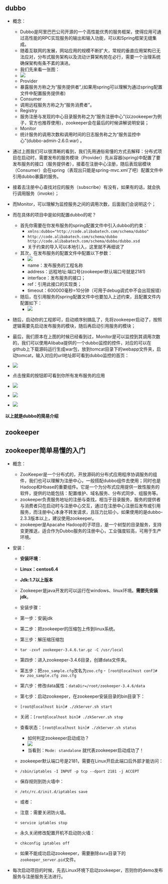 ## dubbo

- 概念：
	- Dubbo是阿里巴巴公司开源的一个高性能优秀的服务框架，使得应用可通过高性能的RPC实现服务的输出和输入功能，可以和Spring框架无缝集成。
	- 随着互联网的发展，网站应用的规模不断扩大，常规的垂直应用架构已无法应对，分布式服务架构以及流动计算架构势在必行，需要一个治理系统确保架构有条不紊的演进。
	- 我们先来看一张图：
	- ![](https://i.imgur.com/JbDCl7I.png)
	- Provider
	- 暴露服务方称之为“服务提供者”,(如果用spring可以理解为通过spring配置文件中配置服务提供者)
	- Consumer
	- 调用远程服务方称之为“服务消费者”。
	- Registry
	- 服务注册与发现的中心目录服务称之为“服务注册中心”(以zookeeper为例子，官方也推荐使用)，zookeeper会在最后的时候讲解说明安装；
	- Monitor
	- 统计服务的调用次数和调用时间的日志服务称之为“服务监控中心”(dubbo-admin-2.6.0.war) 。


- 通过上图我们可以很清晰的看到，我们先用通俗易懂的方式去解释：分布式项目在启动时，需要发布的服务模块（Provider）先从容器(spring)中配置了要发布服务的接口（服务提供者），接着在注册中心注册，随后表现层模块（Consumer）会在spring（表现出只能是spring-mvc.xml了吧）配置文件中引用dubbo暴露的服务。
- 接着去注册中心查找对应的服务（subscribe）有没有，如果有的话，就会执行调用服务（invoke）；
- 而Monitor，可以理解为监控服务之间的调用次数，后面我们会说明这个；

- 而在具体的项目中是如何配置dubbo的呢？
	- 首先你需要在你发布服务的spring配置文件中引入dubbo的约束：
		- `xmlns:dubbo="http://code.alibabatech.com/schema/dubbo"` 
		- `http://code.alibabatech.com/schema/dubbo http://code.alibabatech.com/schema/dubbo/dubbo.xsd`
		- 关于约束的导入可以本地引入，这里就不再细说了
	- 其次，在发布服务的配置文件中配置以下参数：
		- ![](https://i.imgur.com/Djvt60i.png)
		- name：发布服务的工程名称
		- address：远程地址:端口号(zookeeper默认端口号就是2181)
		- interface：发布服务的接口；
		- ref：引用此接口的实现类；
		- timeout：600000毫秒=10分钟（可用于debug调式中不会出现报错）
	- 随后，在引用服务的spring配置文件中也要加入上述约束，且配置文件内配置如下：
		- ![](https://i.imgur.com/QMq6bRe.png)
- 随后，启动你的工程即可，启动顺序别搞乱了，先将zookeeper启动了，按照逻辑需要先启动发布服务的模块，随后再启动引用服务的模块；

- 最后，我们原本在上图的时候已经看到过，Monitor是可以监控到其调用次数的，我们可以使用Alibaba提供的一个dubbo监控的控件，对应的可以在github上下载源码运行生成war包，放到tomcat目录下的webapp文件夹，启动tomcat，输入对应的url地址即可看到dubbo监控的首页：
- ![](https://i.imgur.com/ip0pn8T.png)
- 点击搜索的按钮即可看到你所有发布服务的应用
- ![](https://i.imgur.com/fzBUcHd.png)
- ![](https://i.imgur.com/TS9MyRa.png)
- ![](https://i.imgur.com/tsmirPG.png)

#### 以上就是dubbo的简易介绍


## zookeeper
## zookeeper简单易懂的入门
- 概念：
	- ZooKeeper是一个分布式的，开放源码的分布式应用程序协调服务的组件，我们也可以理解为注册中心，一般搭配dubbo组件去使用；同时也是Hadoop和Hbase的重要组件。它是一个为分布式应用提供一致性服务的软件，提供的功能包括：配置维护、域名服务、分布式同步、组服务等。
	- zookeeper负责服务地址的注册与查找，相当于目录服务，服务的提供者与消费者只在启动时与注册中心交互，通过在注册中心注册后发布或引用服务，而注册中心本身不转发请求，且压力比较小，如果使用的是dubbo-2.3.3版本以上，建议使用zookeeper。
	- zookeeper是Apacahe Hadoop的子项目，是一个树型的目录服务，支持变更推送，适合作为Dubbo服务的注册中心，工业强度较高，可用于生产环境。
- 安装：
	- **安装环境**：
	- **Linux：centos6.4**
	- **Jdk:1.7以上版本**

	- Zookeeper是java开发的可以运行在windows、linux环境。**需要先安装jdk**。
	- 安装步骤：
	- 第一步：安装jdk
	- 第二步：把zookeeper的压缩包上传到linux系统。
	- 第三步：解压缩压缩包
	- `tar -zxvf zookeeper-3.4.6.tar.gz -C /usr/local`
	- 第四步：进入zookeeper-3.4.6目录，创建data文件夹。
	- 第五步：把`zoo_sample.cfg`改名为`zoo.cfg`
	-` [root@localhost conf]# mv zoo_sample.cfg zoo.cfg`
	- 第六步：修改data属性：`dataDir=/root/zookeeper-3.4.6/data`
	- 第七步：启动zookeeper，在zookeeper安装目录的bin目录下：
	- `[root@localhost bin]# ./zkServer.sh start`
	- 关闭：`[root@localhost bin]# ./zkServer.sh stop`
	- 查看状态：`[root@localhost bin]# ./zkServer.sh status`
		- 如何判定zookeeper启动成功？
		- ![](https://i.imgur.com/WShnzvE.png)
		- 当看到：`Mode: standalone` 就代表zookeeper启动成功了！
	- zookeeper默认端口号是2181，需要在Linux开启此端口后外部才能访问：
	- `/sbin/iptables -I INPUT -p tcp --dport 2181 -j ACCEPT`
	- 保存规则到防火墙中：
	- `/etc/rc.d/init.d/iptables save`
	
	- 或者：
	- 注意：需要关闭防火墙。
	- `service iptables stop`
	- 永久关闭修改配置开机不启动防火墙：
	- `chkconfig iptables off`
	- 如果不能成功启动zookeeper，需要删除`data`目录下的`zookeeper_server.pid`文件。


- 每次启动项目的时候，先去Linux环境下启动zookeeper，否则你的demo发布服务与注册服务无法进行。

